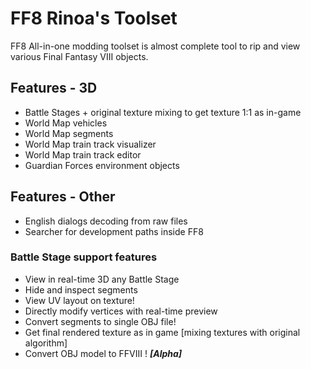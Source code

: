 # FF8 Rinoa's Toolset
FF8 All-in-one modding toolset is almost complete tool to rip and view various Final Fantasy VIII objects.
## Features - 3D
* Battle Stages + original texture mixing to get texture 1:1 as in-game
* World Map vehicles
* World Map segments
* World Map train track visualizer
* World Map train track editor
* Guardian Forces environment objects 

## Features - Other
* English dialogs decoding from raw files
* Searcher for development paths inside FF8

### Battle Stage support features
* View in real-time 3D any Battle Stage
* Hide and inspect segments
* View UV layout on texture!
* Directly modify vertices with real-time preview
* Convert segments to single OBJ file!
* Get final rendered texture as in game [mixing textures with original algorithm]
* Convert OBJ model to FFVIII ! ***[Alpha]***
